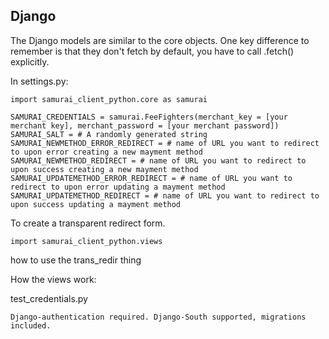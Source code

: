 ## Django

The Django models are similar to the core objects. One key difference to remember is that they don't fetch by default, you have to call .fetch() explicitly.

In settings.py:

    import samurai_client_python.core as samurai

    SAMURAI_CREDENTIALS = samurai.FeeFighters(merchant_key = [your merchant key], merchant_password = [your merchant password])
    SAMURAI_SALT = # A randomly generated string
    SAMURAI_NEWMETHOD_ERROR_REDIRECT = # name of URL you want to redirect to upon error creating a new mayment method
    SAMURAI_NEWMETHOD_REDIRECT = # name of URL you want to redirect to upon success creating a new mayment method
    SAMURAI_UPDATEMETHOD_ERROR_REDIRECT = # name of URL you want to redirect to upon error updating a mayment method
    SAMURAI_UPDATEMETHOD_REDIRECT = # name of URL you want to redirect to upon success updating a mayment method


To create a transparent redirect form.

    import samurai_client_python.views

    
    

how to use the trans_redir thing 







How the views work:



test_credentials.py

    Django-authentication required. Django-South supported, migrations included.

